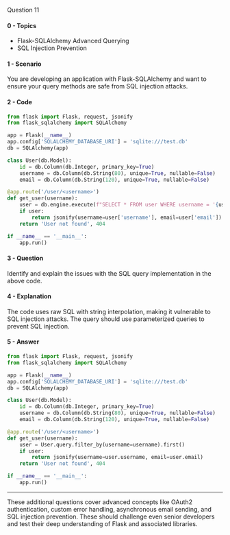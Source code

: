 Question 11

#### 0 - Topics
- Flask-SQLAlchemy Advanced Querying
- SQL Injection Prevention

#### 1 - Scenario
You are developing an application with Flask-SQLAlchemy and want to ensure your query methods are safe from SQL injection attacks.

#### 2 - Code
```python
from flask import Flask, request, jsonify
from flask_sqlalchemy import SQLAlchemy

app = Flask(__name__)
app.config['SQLALCHEMY_DATABASE_URI'] = 'sqlite:///test.db'
db = SQLAlchemy(app)

class User(db.Model):
    id = db.Column(db.Integer, primary_key=True)
    username = db.Column(db.String(80), unique=True, nullable=False)
    email = db.Column(db.String(120), unique=True, nullable=False)

@app.route('/user/<username>')
def get_user(username):
    user = db.engine.execute(f"SELECT * FROM user WHERE username = '{username}'").fetchone()
    if user:
        return jsonify(username=user['username'], email=user['email'])
    return 'User not found', 404

if __name__ == '__main__':
    app.run()
```

#### 3 - Question
Identify and explain the issues with the SQL query implementation in the above code.

#### 4 - Explanation
The code uses raw SQL with string interpolation, making it vulnerable to SQL injection attacks. The query should use parameterized queries to prevent SQL injection.

#### 5 - Answer
```python
from flask import Flask, request, jsonify
from flask_sqlalchemy import SQLAlchemy

app = Flask(__name__)
app.config['SQLALCHEMY_DATABASE_URI'] = 'sqlite:///test.db'
db = SQLAlchemy(app)

class User(db.Model):
    id = db.Column(db.Integer, primary_key=True)
    username = db.Column(db.String(80), unique=True, nullable=False)
    email = db.Column(db.String(120), unique=True, nullable=False)

@app.route('/user/<username>')
def get_user(username):
    user = User.query.filter_by(username=username).first()
    if user:
        return jsonify(username=user.username, email=user.email)
    return 'User not found', 404

if __name__ == '__main__':
    app.run()
```

---

These additional questions cover advanced concepts like OAuth2 authentication, custom error handling, asynchronous email sending, and SQL injection prevention. These should challenge even senior developers and test their deep understanding of Flask and associated libraries.
